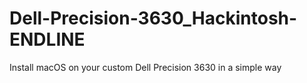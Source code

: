 # Dell-Precision-3630_Hackintosh-ENDLINE
Install macOS on your custom Dell Precision 3630 in a simple way
